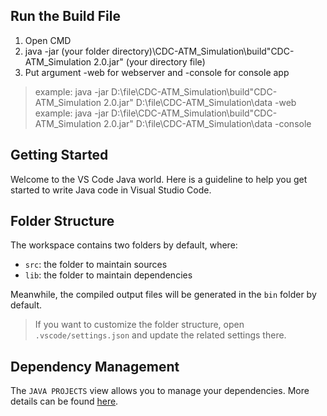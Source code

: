 ## Run the Build File
1. Open CMD
2. java -jar (your folder directory)\CDC-ATM_Simulation\build\"CDC-ATM_Simulation 2.0.jar" (your directory file)
3. Put argument -web for webserver and -console for console app
 > example: java -jar D:\file\CDC-ATM_Simulation\build\"CDC-ATM_Simulation 2.0.jar" D:\file\CDC-ATM_Simulation\data -web
 > example: java -jar D:\file\CDC-ATM_Simulation\build\"CDC-ATM_Simulation 2.0.jar" D:\file\CDC-ATM_Simulation\data -console

## Getting Started

Welcome to the VS Code Java world. Here is a guideline to help you get started to write Java code in Visual Studio Code.

## Folder Structure

The workspace contains two folders by default, where:

- `src`: the folder to maintain sources
- `lib`: the folder to maintain dependencies

Meanwhile, the compiled output files will be generated in the `bin` folder by default.

> If you want to customize the folder structure, open `.vscode/settings.json` and update the related settings there.

## Dependency Management

The `JAVA PROJECTS` view allows you to manage your dependencies. More details can be found [here](https://github.com/microsoft/vscode-java-dependency#manage-dependencies).
